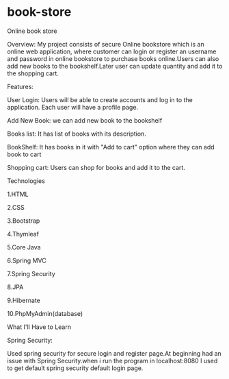 # book-store
Online book store

Overview:
My project consists of secure Online bookstore which is an online web application, where customer can login or register an username and password in online bookstore to purchase books online.Users can also add new books to the bookshelf.Later user can update quantity and add it to the shopping cart.

Features:

User Login: Users will be able to create accounts and log in to the application. Each user will have a profile page.

Add New Book: we can add new book to the bookshelf

Books list: It has list of books with its description.

BookShelf: It has books in it with "Add to cart" option where they can add book to cart

Shopping cart: Users can shop for books and add it to the cart.

Technologies

1.HTML

2.CSS

3.Bootstrap

4.Thymleaf

5.Core Java

6.Spring MVC

7.Spring Security

8.JPA

9.Hibernate

10.PhpMyAdmin(database)

What I'll Have to Learn

Spring Security:

Used spring security for secure login and register page.At beginning had an issue with Spring Security.when i run the program in localhost:8080 I used to get default spring security default login page.
